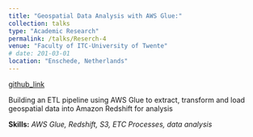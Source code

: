 ```yaml
---
title: "Geospatial Data Analysis with AWS Glue:"
collection: talks
type: "Academic Research"
permalink: /talks/Reserch-4
venue: "Faculty of ITC-University of Twente"
# date: 201-03-01
location: "Enschede, Netherlands"
---
```


[github_link](https://github.com/omkarjadhav296)

Building an ETL pipeline using AWS Glue to extract, transform and 
load geospatial data into Amazon Redshift for analysis

__Skills:__  _AWS Glue, Redshift, S3, ETC Processes, data analysis_
